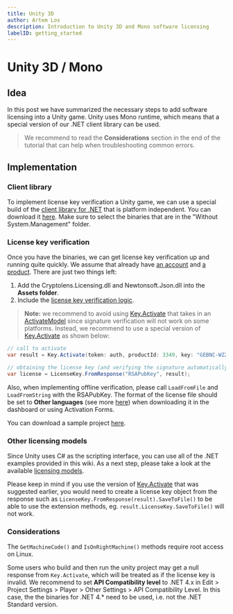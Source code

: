 ```yaml
---
title: Unity 3D
author: Artem Los
description: Introduction to Unity 3D and Mono software licensing
labelID: getting_started
---
```


# Unity 3D / Mono

## Idea
In this post we have summarized the necessary steps to add software licensing into a Unity game. Unity uses Mono runtime, which means that a special version of our .NET client library can be used.

> We recommend to read the **Considerations** section in the end of the tutorial that can help when troubleshooting common errors.

## Implementation

### Client library
To implement license key verification a Unity game, we can use a special build of the [client library for .NET](https://github.com/cryptolens/cryptolens-dotnet) that is platform independent. You can download it [here](https://github.com/Cryptolens/cryptolens-dotnet/releases). Make sure to select the binaries that are in the "Without System.Management" folder.

### License key verification
Once you have the binaries, we can get license key verification up and running quite quickly. We assume that already have [an account](/getting-started/create-account) and [a product](/getting-started/new-product). There are just two things left:

1. Add the Cryptolens.Licensing.dll and Newtonsoft.Json.dll into the **Assets folder**.
2. Include the [license key verification logic](/examples/key-verification).

> **Note:** we recommend to avoid using [Key.Activate](https://help.cryptolens.io/api/dotnet/api/SKM.V3.Methods.Key.html?#SKM_V3_Methods_Key_Activate_System_String_SKM_V3_Models_ActivateModel_) that takes in an [ActivateModel](https://help.cryptolens.io/api/dotnet/api/SKM.V3.Models.ActivateModel.html) since signature verification will not work on some platforms. Instead, we recommend to use a special version of [Key.Activate](https://help.cryptolens.io/api/dotnet/api/SKM.V3.Methods.Key.html#SKM_V3_Methods_Key_Activate_System_String_System_Int32_System_String_System_String_System_Boolean_System_Int32_System_Int32_) as shown below: 

```cs
// call to activate
var result = Key.Activate(token: auth, productId: 3349, key: "GEBNC-WZZJD-VJIHG-GCMVD", machineCode: "foo");

// obtaining the license key (and verifying the signature automatically).
var license = LicenseKey.FromResponse("RSAPubKey", result);
```

Also, when implementing offline verification, please call `LoadFromFile` and `LoadFromString` with the RSAPubKey. The format of the license file should be set to **Other languages** (see more [here](/faq/index#protocols)) when downloading it in the dashboard or using Activation Forms.

You can download a sample project [here](https://github.com/Cryptolens/Examples/tree/master/unity).

### Other licensing models
Since Unity uses C# as the scripting interface, you can use all of the .NET examples provided in this wiki. As a next step, please take a look at the available [licensing models](/licensing-models/licensetypes).

Please keep in mind if you use the version of [Key.Activate](https://help.cryptolens.io/api/dotnet/api/SKM.V3.Methods.Key.html#SKM_V3_Methods_Key_Activate_System_String_System_Int32_System_String_System_String_System_Boolean_System_Int32_System_Int32_) that was suggested earlier, 
 you would need to create a license key object from the response such as `LicenseKey.FromResponse(result).SaveToFile()` to be able to use the extension methods, eg. `result.LicenseKey.SaveToFile()` will not work.

### Considerations
The `GetMachineCode()` and `IsOnRightMachine()` methods require root access on Linux.

Some users who build and then run the unity project may get a null response from `Key.Activate`, which will be treated as if the license key is invalid. We recommend to set **API Compatibility level** to .NET 4.x in Edit > Project Settings > Player > Other Settings > API Compatibility Level. In this case, the the binaries for .NET 4.* need to be used, i.e. not the .NET Standard version.
